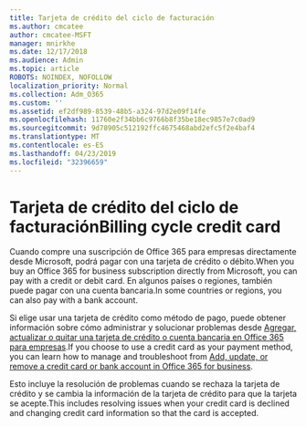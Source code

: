 ```yaml
---
title: Tarjeta de crédito del ciclo de facturación
ms.author: cmcatee
author: cmcatee-MSFT
manager: mnirkhe
ms.date: 12/17/2018
ms.audience: Admin
ms.topic: article
ROBOTS: NOINDEX, NOFOLLOW
localization_priority: Normal
ms.collection: Adm_O365
ms.custom: ''
ms.assetid: ef2df989-8539-48b5-a324-97d2e09f14fe
ms.openlocfilehash: 11760e2f34bb6c9766b8f35be18ec9857e7c0ad9
ms.sourcegitcommit: 9d78905c512192ffc4675468abd2efc5f2e4baf4
ms.translationtype: MT
ms.contentlocale: es-ES
ms.lasthandoff: 04/23/2019
ms.locfileid: "32396659"
---
```

# <a name="billing-cycle-credit-card"></a><span data-ttu-id="ff88b-102">Tarjeta de crédito del ciclo de facturación</span><span class="sxs-lookup"><span data-stu-id="ff88b-102">Billing cycle credit card</span></span>

<span data-ttu-id="ff88b-103">Cuando compre una suscripción de Office 365 para empresas directamente desde Microsoft, podrá pagar con una tarjeta de crédito o débito.</span><span class="sxs-lookup"><span data-stu-id="ff88b-103">When you buy an Office 365 for business subscription directly from Microsoft, you can pay with a credit or debit card.</span></span> <span data-ttu-id="ff88b-104">En algunos países o regiones, también puede pagar con una cuenta bancaria.</span><span class="sxs-lookup"><span data-stu-id="ff88b-104">In some countries or regions, you can also pay with a bank account.</span></span>
  
<span data-ttu-id="ff88b-105">Si elige usar una tarjeta de crédito como método de pago, puede obtener información sobre cómo administrar y solucionar problemas desde [Agregar, actualizar o quitar una tarjeta de crédito o cuenta bancaria en Office 365 para empresas](https://support.office.com/article/30ba9c83-50d8-4020-90ed-830a5b8c8724?wt.mc_id=billing_cycle_AI).</span><span class="sxs-lookup"><span data-stu-id="ff88b-105">If you choose to use a credit card as your payment method, you can learn how to manage and troubleshoot from [Add, update, or remove a credit card or bank account in Office 365 for business](https://support.office.com/article/30ba9c83-50d8-4020-90ed-830a5b8c8724?wt.mc_id=billing_cycle_AI).</span></span>
  
<span data-ttu-id="ff88b-106">Esto incluye la resolución de problemas cuando se rechaza la tarjeta de crédito y se cambia la información de la tarjeta de crédito para que la tarjeta se acepte.</span><span class="sxs-lookup"><span data-stu-id="ff88b-106">This includes resolving issues when your credit card is declined and changing credit card information so that the card is accepted.</span></span>
  

